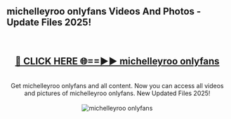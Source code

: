 <h2>michelleyroo onlyfans Videos And Photos - Update Files 2025!</h2>
<br>
<div align="center">
<h2><a href="https://linkcuts.com/hfmhzwbr" rel="nofollow">🔴 CLICK HERE 🌐==►► michelleyroo onlyfans</a></h2>
<br>
Get michelleyroo onlyfans and all content. Now you can access all videos and pictures of michelleyroo onlyfans. New Updated Files 2025!
<br>
<br>
<a href="https://linkcuts.com/hfmhzwbr" rel="nofollow" data-target="animated-image.originalLink"><img src="https://i.ibb.co.com/WyWwxjT/player-gif2.gif" alt="michelleyroo onlyfans" style="max-width: 100%; display: inline-block;" data-target="animated-image.originalImage"></a>
</div>
<br>
